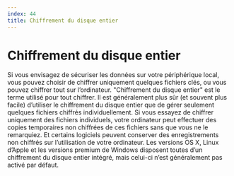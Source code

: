 ```yaml
---
index: 44
title: Chiffrement du disque entier
---
```

# Chiffrement du disque entier

Si vous envisagez de sécuriser les données sur votre périphérique local, vous pouvez choisir de chiffrer uniquement quelques fichiers clés, ou vous pouvez chiffrer tout sur l’ordinateur. "Chiffrement du disque entier" est le terme utilisé pour tout chiffrer. Il est généralement plus sûr (et souvent plus facile) d’utiliser le chiffrement du disque entier que de gérer seulement quelques fichiers chiffrés individuellement. Si vous essayez de chiffrer uniquement des fichiers individuels, votre ordinateur peut effectuer des copies temporaires non chiffrées de ces fichiers sans que vous ne le remarquiez. Et certains logiciels peuvent conserver des enregistrements non chiffrés sur l’utilisation de votre ordinateur. Les versions OS X, Linux d’Apple et les versions premium de Windows disposent toutes d’un chiffrement du disque entier intégré, mais celui-ci n’est généralement pas activé par défaut.